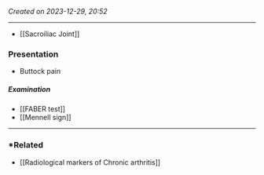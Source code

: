 *Created on 2023-12-29, 20:52* 

---
- [[Sacroiliac Joint]] 

### Presentation
- Buttock pain 

##### Examination
- [[FABER test]]
- [[Mennell sign]] 

---
### *Related
- [[Radiological markers of Chronic arthritis]] 